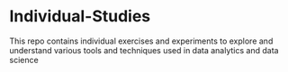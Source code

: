 # Individual-Studies
This repo contains individual exercises and experiments to explore and understand various tools and techniques used in data analytics and data science
